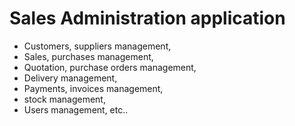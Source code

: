 # Sales Administration application

- Customers, suppliers management,
- Sales, purchases management,
- Quotation, purchase orders management,
- Delivery management,
- Payments, invoices management,
- stock management,
- Users management, 
etc..

